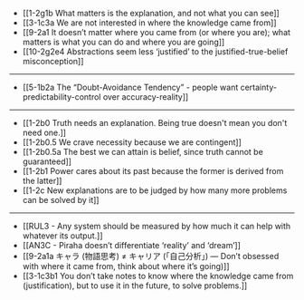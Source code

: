 - [[1-2g1b What matters is the explanation, and not what you can see]]
- [[3-1c3a We are not interested in where the knowledge came from]]
- [[9-2a1 It doesn’t matter where you came from (or where you are); what matters is what you can do and where you are going]]
- [[10-2g2e4 Abstractions seem less ‘justified’ to the justified-true-belief misconception]]
---
- [[5-1b2a The “Doubt-Avoidance Tendency” - people want certainty-predictability-control over accuracy-reality]]
---
- [[1-2b0 Truth needs an explanation. Being true doesn't mean you don't need one.]]
- [[1-2b0.5 We crave necessity because we are contingent]]
- [[1-2b0.5a The best we can attain is belief, since truth cannot be guaranteed]]
- [[1-2b1 Power cares about its past because the former is derived from the latter]]
- [[1-2c New explanations are to be judged by how many more problems can be solved by it]]
---
- [[RUL3 - Any system should be measured by how much it can help with whatever its output.]]
- [[AN3C - Piraha doesn’t differentiate ‘reality’ and ‘dream’]]
- [[9-2a1a キャラ (物語思考) ≠ キャリア (「自己分析」) — Don’t obsessed with where it came from, think about where it’s going)]]
- [[3-1c3b1 You don’t take notes to know where the knowledge came from (justification), but to use it in the future, to solve problems.]]
